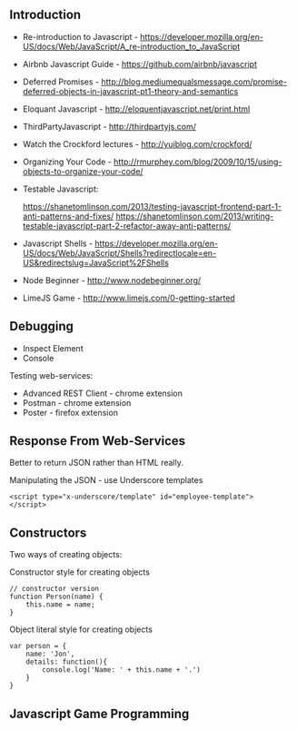 Introduction
------------

* Re-introduction to Javascript - https://developer.mozilla.org/en-US/docs/Web/JavaScript/A_re-introduction_to_JavaScript
* Airbnb Javascript Guide - https://github.com/airbnb/javascript
* Deferred Promises - http://blog.mediumequalsmessage.com/promise-deferred-objects-in-javascript-pt1-theory-and-semantics
* Eloquant Javascript - http://eloquentjavascript.net/print.html
* ThirdPartyJavascript - http://thirdpartyjs.com/
* Watch the Crockford lectures - http://yuiblog.com/crockford/
* Organizing Your Code - http://rmurphey.com/blog/2009/10/15/using-objects-to-organize-your-code/
* Testable Javascript:

    https://shanetomlinson.com/2013/testing-javascript-frontend-part-1-anti-patterns-and-fixes/
    https://shanetomlinson.com/2013/writing-testable-javascript-part-2-refactor-away-anti-patterns/

* Javascript Shells - https://developer.mozilla.org/en-US/docs/Web/JavaScript/Shells?redirectlocale=en-US&redirectslug=JavaScript%2FShells
* Node Beginner - http://www.nodebeginner.org/
* LimeJS Game - http://www.limejs.com/0-getting-started

Debugging
---------

* Inspect Element
* Console

Testing web-services:
* Advanced REST Client - chrome extension 
* Postman - chrome extension
* Poster - firefox extension

Response From Web-Services
--------------------------

Better to return JSON rather than HTML really.

Manipulating the JSON - use Underscore templates

	<script type="x-underscore/template" id="employee-template">
	</script>

Constructors
------------

Two ways of creating objects:

Constructor style for creating objects

 	// constructor version
	function Person(name) {
		this.name = name;
	}

Object literal style for creating objects

	var person = {
	    name: 'Jon', 
		details: function(){
	        console.log('Name: ' + this.name + '.')
	    }
	}

Javascript Game Programming
---------------------------

